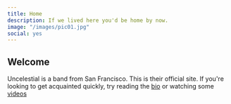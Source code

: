```yaml
---
title: Home
description: If we lived here you'd be home by now. 
image: "/images/pic01.jpg"
social: yes
---
```


## Welcome

Uncelestial is a band from San Francisco. This is their official site. If you're looking 
to get acquainted quickly, try reading the [bio](/about) or watching some [videos](/videos)

<script type="text/javascript" src="http://uncelestial.tumblr.com/api/read/json"></script>
<script language="javascript">
$(document).ready(function(){
  var output = new Array();
  for(i=0;i<tumblr_api_read['posts'].length;i++){
    output.push('<h3><a href="' + tumblr_api_read['posts'][i]['url-with-slug'] + '">' + tumblr_api_read['posts'][i]['regular-title'] + '</a></h3>');
    output.push(tumblr_api_read['posts'][i]['regular-body']);
    output.push('<p style="font-size: 12px">Posted to <a href="http://uncelestial.tumblr.com">tumblr</a>: <a href="' + tumblr_api_read['posts'][i]['url-with-slug'] + '">' + tumblr_api_read['posts'][i]['date'] + '</a></p>')
    $("#blogdiv").html(output.join("\n"));
  }
  
});
</script>
<div id="blogdiv"></div>
